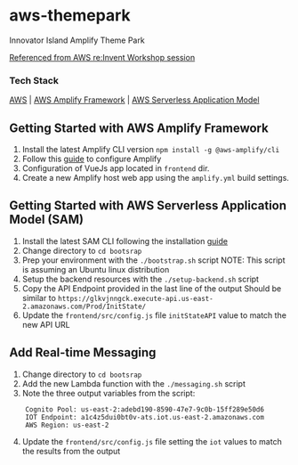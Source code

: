 # aws-themepark
Innovator Island Amplify Theme Park

[Referenced from AWS re:Invent Workshop session](https://www.eventbox.dev/published/lesson/innovator-island/)

### Tech Stack
[AWS](https://console.aws.amazon.com) | [AWS Amplify Framework](https://docs.amplify.aws/cli/start/install) | [AWS Serverless Application Model](https://aws.amazon.com/serverless/sam/)

## Getting Started with AWS Amplify Framework

1. Install the latest Amplify CLI version
    `npm install -g @aws-amplify/cli`
2. Follow this [guide](https://docs.amplify.aws/cli/start/install#configure-the-amplify-cli) to configure Amplify
3. Configuration of VueJs app located in `frontend` dir. 
4. Create a new Amplify host web app using the `amplify.yml` build settings.

## Getting Started with AWS Serverless Application Model (SAM)

1. Install the latest SAM CLI following the installation [guide](https://aws.amazon.com/serverless/sam/)
2. Change directory to `cd bootsrap`
3. Prep your environment with the `./bootstrap.sh` script
    NOTE: This script is assuming an Ubuntu linux distribution
4. Setup the backend resources with the `./setup-backend.sh` script
5. Copy the API Endpoint provided in the last line of the output
  Should be similar to `https://glkvjnngck.execute-api.us-east-2.amazonaws.com/Prod/InitState/`
6. Update the `frontend/src/config.js` file `initStateAPI` value to match the new API URL

## Add Real-time Messaging
1. Change directory to `cd bootsrap`
2. Add the new Lambda function with the `./messaging.sh` script
3. Note the three output variables from the script:
```
    Cognito Pool: us-east-2:adebd190-8590-47e7-9c0b-15ff289e50d6
    IOT Endpoint: a1c4z5dui0bt0v-ats.iot.us-east-2.amazonaws.com
    AWS Region: us-east-2
```
4. Update the `frontend/src/config.js` file setting the `iot` values to match the results from the output